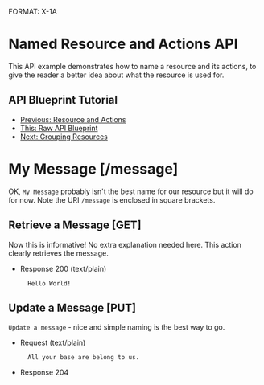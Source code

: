 FORMAT: X-1A

# Named Resource and Actions API 
This API example demonstrates how to name a resource and its actions, to give the reader a better idea about what the resource is used for.

## API Blueprint Tutorial
+ [Previous: Resource and Actions](https://github.com/apiaryio/api-blueprint/blob/master/examples/2.%20Resource%20and%20Actions.md)
+ [This: Raw API Blueprint](https://raw.github.com/apiaryio/api-blueprint/master/examples/3.%20Named%20Resource%20and%20Actions.md)
+ [Next: Grouping Resources](https://github.com/apiaryio/api-blueprint/blob/master/examples/4.%20Grouping%20Resources.md)

# My Message [/message]
OK, `My Message` probably isn't the best name for our resource but it will do for now. Note the URI `/message` is enclosed in square brackets. 

## Retrieve a Message [GET]
Now this is informative! No extra explanation needed here. This action clearly retrieves the message.

+ Response 200 (text/plain)

        Hello World!
        
## Update a Message [PUT]
`Update a message` - nice and simple naming is the best way to go.

+ Request (text/plain)

        All your base are belong to us.
        
+ Response 204
